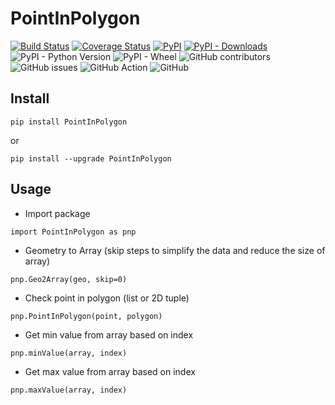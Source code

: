 # PointInPolygon

[![Build Status](https://travis-ci.com/Iceloof/PointInPolygon.svg)](https://travis-ci.com/Iceloof/PointInPolygon)
[![Coverage Status](https://coveralls.io/repos/github/Iceloof/PointInPolygon/badge.svg)](https://coveralls.io/github/Iceloof/PointInPolygon)
[![PyPI](https://img.shields.io/pypi/v/PointInPolygon)](https://pypi.org/project/PointInPolygon/)
[![PyPI - Downloads](https://img.shields.io/pypi/dm/PointInPolygon)](https://pypistats.org/packages/pointinpolygon)
![PyPI - Python Version](https://img.shields.io/pypi/pyversions/PointInPolygon)
![PyPI - Wheel](https://img.shields.io/pypi/wheel/PointInPolygon)
![GitHub contributors](https://img.shields.io/github/contributors/Iceloof/PointInPolygon)
![GitHub issues](https://img.shields.io/github/issues-raw/Iceloof/PointInPolygon)
![GitHub Action](https://github.com/Iceloof/PointInPolygon/workflows/GitHub%20Action/badge.svg)
![GitHub](https://img.shields.io/github/license/Iceloof/PointInPolygon)

## Install
```
pip install PointInPolygon
```
or
```
pip install --upgrade PointInPolygon
```
## Usage
- Import package
```
import PointInPolygon as pnp
```
- Geometry to Array (skip steps to simplify the data and reduce the size of array)
```
pnp.Geo2Array(geo, skip=0)
```
- Check point in polygon (list or 2D tuple)
```
pnp.PointInPolygon(point, polygon)
```
- Get min value from array based on index
```
pnp.minValue(array, index)
```
- Get max value from array based on index
```
pnp.maxValue(array, index)
```
